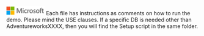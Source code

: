 ![](./media/solutions-microsoft-logo-small.png)
Each file has instructions as comments on how to run the demo. Please mind the USE clauses. 
If a specific DB is needed other than AdventureworksXXXX, then you will find the Setup script in the same folder.
